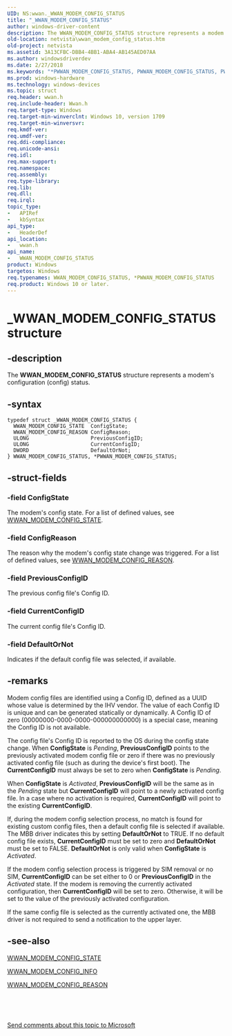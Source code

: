 ```yaml
---
UID: NS:wwan._WWAN_MODEM_CONFIG_STATUS
title: "_WWAN_MODEM_CONFIG_STATUS"
author: windows-driver-content
description: The WWAN_MODEM_CONFIG_STATUS structure represents a modem's configuration (config) status.
old-location: netvista\wwan_modem_config_status.htm
old-project: netvista
ms.assetid: 3A13CFBC-DBB4-4BB1-ABA4-AB145AED07AA
ms.author: windowsdriverdev
ms.date: 2/27/2018
ms.keywords: "*PWWAN_MODEM_CONFIG_STATUS, PWWAN_MODEM_CONFIG_STATUS, PWWAN_MODEM_CONFIG_STATUS structure pointer [Network Drivers Starting with Windows Vista], WWAN_MODEM_CONFIG_STATUS, WWAN_MODEM_CONFIG_STATUS structure [Network Drivers Starting with Windows Vista], _WWAN_MODEM_CONFIG_STATUS, netvista.wwan_modem_config_status, wwan/PWWAN_MODEM_CONFIG_STATUS, wwan/WWAN_MODEM_CONFIG_STATUS"
ms.prod: windows-hardware
ms.technology: windows-devices
ms.topic: struct
req.header: wwan.h
req.include-header: Wwan.h
req.target-type: Windows
req.target-min-winverclnt: Windows 10, version 1709
req.target-min-winversvr: 
req.kmdf-ver: 
req.umdf-ver: 
req.ddi-compliance: 
req.unicode-ansi: 
req.idl: 
req.max-support: 
req.namespace: 
req.assembly: 
req.type-library: 
req.lib: 
req.dll: 
req.irql: 
topic_type:
-	APIRef
-	kbSyntax
api_type:
-	HeaderDef
api_location:
-	wwan.h
api_name:
-	WWAN_MODEM_CONFIG_STATUS
product: Windows
targetos: Windows
req.typenames: WWAN_MODEM_CONFIG_STATUS, *PWWAN_MODEM_CONFIG_STATUS
req.product: Windows 10 or later.
---
```


# _WWAN_MODEM_CONFIG_STATUS structure


## -description


The <b>WWAN_MODEM_CONFIG_STATUS</b> structure represents a modem's configuration (config) status.


## -syntax


````
typedef struct _WWAN_MODEM_CONFIG_STATUS {
  WWAN_MODEM_CONFIG_STATE  ConfigState;
  WWAN_MODEM_CONFIG_REASON ConfigReason;
  ULONG                    PreviousConfigID;
  ULONG                    CurrentConfigID;
  DWORD                    DefaultOrNot;
} WWAN_MODEM_CONFIG_STATUS, *PWWAN_MODEM_CONFIG_STATUS;
````


## -struct-fields




### -field ConfigState

The modem's config state. For a list of defined values, see <a href="..\wwan\ne-wwan-_wwan_modem_config_state.md">WWAN_MODEM_CONFIG_STATE</a>.


### -field ConfigReason

The reason why the modem's config state change was triggered. For a list of defined values, see <a href="..\wwan\ne-wwan-_wwan_modem_config_reason.md">WWAN_MODEM_CONFIG_REASON</a>.


### -field PreviousConfigID

The previous config file's Config ID.


### -field CurrentConfigID

The current config file's Config ID.


### -field DefaultOrNot

Indicates if the default config file was selected, if available. 


## -remarks



Modem config files are identified using a Config ID, defined as a UUID whose value is determined by the IHV vendor. The value of each Config ID is unique and can be generated statically or dynamically. A Config ID of zero (00000000-0000-0000-000000000000) is a special case, meaning the Config ID is not available.

The config file's Config ID is reported to the OS during the config state change. When <b>ConfigState</b> is <i>Pending</i>, <b>PreviousConfigID</b> points to the previously activated modem config file or zero if there was no previously activated config file (such as during the device's first boot). The <b>CurrentConfigID</b> must always be set to zero when <b>ConfigState</b> is <i>Pending</i>.

When <b>ConfigState</b> is <i>Activated</i>, <b>PreviousConfigID</b> will be the same as in the <i>Pending</i> state but <b>CurrentConfigID</b> will point to a newly activated config file. In a case where no activation is required, <b>CurrentConfigID</b> will point to the existing <b>CurrentConfigID</b>.

If, during the modem config selection process, no match is found for existing custom config files, then a default config file is selected if available. The MBB driver indicates this by setting <b>DefaultOrNot</b> to TRUE. If no default config file exists, <b>CurrentConfigID</b> must be set to zero and <b>DefaultOrNot</b> must be set to FALSE. <b>DefaultOrNot</b> is only valid when <b>ConfigState</b> is <i>Activated</i>.

If the modem config selection process is triggered by SIM removal or no SIM, <b>CurrentConfigID</b> can be set either to 0 or <b>PreviousConfigID</b> in the <i>Activated</i> state. If the modem is removing the currently activated configuration, then <b>CurrentConfigID</b> will be set to zero. Otherwise, it will be set to the value of the previously activated configuration.

If the same config file is selected as the currently activated one, the MBB driver is not required to send a notification to the upper layer.




## -see-also

<a href="..\wwan\ne-wwan-_wwan_modem_config_state.md">WWAN_MODEM_CONFIG_STATE</a>



<a href="..\wwan\ns-wwan-_wwan_modem_config_info.md">WWAN_MODEM_CONFIG_INFO</a>



<a href="..\wwan\ne-wwan-_wwan_modem_config_reason.md">WWAN_MODEM_CONFIG_REASON</a>



 

 

<a href="mailto:wsddocfb@microsoft.com?subject=Documentation%20feedback [netvista\netvista]:%20WWAN_MODEM_CONFIG_STATUS structure%20 RELEASE:%20(2/27/2018)&amp;body=%0A%0APRIVACY STATEMENT%0A%0AWe use your feedback to improve the documentation. We don't use your email address for any other purpose, and we'll remove your email address from our system after the issue that you're reporting is fixed. While we're working to fix this issue, we might send you an email message to ask for more info. Later, we might also send you an email message to let you know that we've addressed your feedback.%0A%0AFor more info about Microsoft's privacy policy, see http://privacy.microsoft.com/en-us/default.aspx." title="Send comments about this topic to Microsoft">Send comments about this topic to Microsoft</a>

